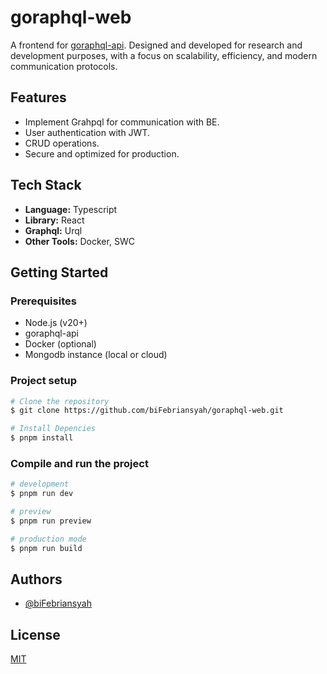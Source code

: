 # goraphql-web

A frontend for [goraphql-api](https://github.com/biFebriansyah/goraphql-api). Designed and developed for research and development purposes, with a focus on scalability, efficiency, and modern communication protocols.

## Features

- Implement Grahpql for communication with BE.
- User authentication with JWT.
- CRUD operations.
- Secure and optimized for production.

## Tech Stack

- **Language:** Typescript
- **Library:** React
- **Graphql:** Urql
- **Other Tools:** Docker, SWC

## Getting Started

### Prerequisites

- Node.js (v20+)
- goraphql-api
- Docker (optional)
- Mongodb instance (local or cloud)

### Project setup

```bash
# Clone the repository
$ git clone https://github.com/biFebriansyah/goraphql-web.git

# Install Depencies
$ pnpm install
```

### Compile and run the project

```bash
# development
$ pnpm run dev

# preview
$ pnpm run preview

# production mode
$ pnpm run build
```

## Authors

- [@biFebriansyah](https://www.github.com/biFebriansyah)

## License

[MIT](https://choosealicense.com/licenses/mit/)
